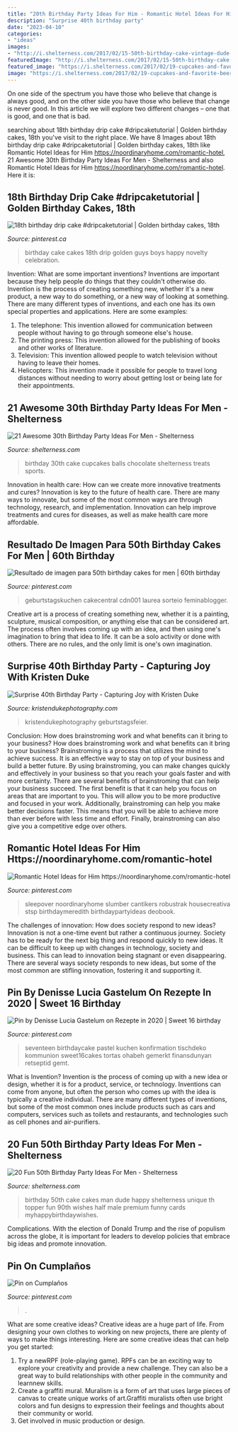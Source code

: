 ```yaml
---
title: "20th Birthday Party Ideas For Him - Romantic Hotel Ideas For Him Https://noordinaryhome.com/romantic-hotel"
description: "Surprise 40th birthday party"
date: "2023-04-10"
categories:
- "ideas"
images:
- "http://i.shelterness.com/2017/02/15-50th-birthday-cake-vintage-dude-for-a-man.jpg"
featuredImage: "http://i.shelterness.com/2017/02/15-50th-birthday-cake-vintage-dude-for-a-man.jpg"
featured_image: "https://i.shelterness.com/2017/02/19-cupcakes-and-favorite-beer-instead-of-a-birthday-cake.jpg"
image: "https://i.shelterness.com/2017/02/19-cupcakes-and-favorite-beer-instead-of-a-birthday-cake.jpg"
---
```



On one side of the spectrum you have those who believe that change is always good, and on the other side you have those who believe that change is never good. In this article we will explore two different changes – one that is good, and one that is bad.

	

		
searching about 18th birthday drip cake #dripcaketutorial | Golden birthday cakes, 18th you've visit to the right place. We have 8 Images about 18th birthday drip cake #dripcaketutorial | Golden birthday cakes, 18th like Romantic Hotel Ideas for Him https://noordinaryhome.com/romantic-hotel, 21 Awesome 30th Birthday Party Ideas For Men - Shelterness and also Romantic Hotel Ideas for Him https://noordinaryhome.com/romantic-hotel. Here it is:
		
    
## 18th Birthday Drip Cake #dripcaketutorial | Golden Birthday Cakes, 18th

<img loading=lazy src="https://i.pinimg.com/736x/89/c7/91/89c791c752be2e6d101b9e3b4af46906.jpg" onerror="this.onerror=null;this.src='https://tse4.mm.bing.net/th?id=OIP.CipUuMe6PaT4VTszkCNjywHaJ3&amp;pid=15.1';" alt="18th birthday drip cake #dripcaketutorial | Golden birthday cakes, 18th">

_Source: pinterest.ca_

>birthday cake cakes 18th drip golden guys boys happy novelty celebration. 

	

Invention: What are some important inventions?
Inventions are important because they help people do things that they couldn't otherwise do. Invention is the process of creating something new, whether it's a new product, a new way to do something, or a new way of looking at something. There are many different types of inventions, and each one has its own special properties and applications. Here are some examples: 
1. The telephone: This invention allowed for communication between people without having to go through someone else's house.
2. The printing press: This invention allowed for the publishing of books and other works of literature.
3. Television: This invention allowed people to watch television without having to leave their homes.
4. Helicopters: This invention made it possible for people to travel long distances without needing to worry about getting lost or being late for their appointments.

    
## 21 Awesome 30th Birthday Party Ideas For Men - Shelterness

<img loading=lazy src="https://i.shelterness.com/2017/02/19-cupcakes-and-favorite-beer-instead-of-a-birthday-cake.jpg" onerror="this.onerror=null;this.src='https://tse4.mm.bing.net/th?id=OIP.J8x-agjspB3_SHws4XPtYwHaKf&amp;pid=15.1';" alt="21 Awesome 30th Birthday Party Ideas For Men - Shelterness">

_Source: shelterness.com_

>birthday 30th cake cupcakes balls chocolate shelterness treats sports. 

	

Innovation in health care: How can we create more innovative treatments and cures?
Innovation is key to the future of health care. There are many ways to innovate, but some of the most common ways are through technology, research, and implementation. Innovation can help improve treatments and cures for diseases, as well as make health care more affordable.

    
## Resultado De Imagen Para 50th Birthday Cakes For Men | 60th Birthday

<img loading=lazy src="https://i.pinimg.com/736x/30/08/f5/3008f52cc352ff2cb7567b9390e5b8df.jpg" onerror="this.onerror=null;this.src='https://tse2.mm.bing.net/th?id=OIP.oEab5h504ypcd1H3sFxCZAHaJ3&amp;pid=15.1';" alt="Resultado de imagen para 50th birthday cakes for men | 60th birthday">

_Source: pinterest.com_

>geburtstagskuchen cakecentral cdn001 laurea sorteio feminablogger. 

	

Creative art is a process of creating something new, whether it is a painting, sculpture, musical composition, or anything else that can be considered art. The process often involves coming up with an idea, and then using one's imagination to bring that idea to life. It can be a solo activity or done with others. There are no rules, and the only limit is one's own imagination.

    
## Surprise 40th Birthday Party - Capturing Joy With Kristen Duke

<img loading=lazy src="https://www.kristendukephotography.com/wp-content/uploads/2014/11/40th-suprise-party-with-pies.jpg" onerror="this.onerror=null;this.src='https://tse4.mm.bing.net/th?id=OIP.SNfTEudpIR-wD5rNgoKdhQHaLH&amp;pid=15.1';" alt="Surprise 40th Birthday Party - Capturing Joy with Kristen Duke">

_Source: kristendukephotography.com_

>kristendukephotography geburtstagsfeier. 

	

Conclusion: How does brainstroming work and what benefits can it bring to your business?
How does brainstroming work and what benefits can it bring to your business? Brainstroming is a process that utilizes the mind to achieve success. It is an effective way to stay on top of your business and build a better future. By using brainstroming, you can make changes quickly and effectively in your business so that you reach your goals faster and with more certainty. There are several benefits of brainstroming that can help your business succeed. The first benefit is that it can help you focus on areas that are important to you. This will allow you to be more productive and focused in your work. Additionally, brainstroming can help you make better decisions faster. This means that you will be able to achieve more than ever before with less time and effort. Finally, brainstroming can also give you a competitive edge over others.

    
## Romantic Hotel Ideas For Him Https://noordinaryhome.com/romantic-hotel

<img loading=lazy src="https://i.pinimg.com/736x/92/24/d6/9224d613a764d01f606a4c3407afbfe5.jpg" onerror="this.onerror=null;this.src='https://tse4.mm.bing.net/th?id=OIP.0JOgcq0Ix1fxCzTQoWfxkAHaJ3&amp;pid=15.1';" alt="Romantic Hotel Ideas for Him https://noordinaryhome.com/romantic-hotel">

_Source: pinterest.com_

>sleepover noordinaryhome slumber cantikers robustrak housecreativa stsp birthdaymeredith birthdaypartyideas deobook. 

	

The challenges of innovation: How does society respond to new ideas?
Innovation is not a one-time event but rather a continuous journey. Society has to be ready for the next big thing and respond quickly to new ideas. It can be difficult to keep up with changes in technology, society and business. This can lead to innovation being stagnant or even disappearing. There are several ways society responds to new ideas, but some of the most common are stifling innovation, fostering it and supporting it.

    
## Pin By Denisse Lucia Gastelum On Rezepte In 2020 | Sweet 16 Birthday

<img loading=lazy src="https://i.pinimg.com/736x/46/0d/8b/460d8b51644cd8ea64c1e287dc26d2aa.jpg" onerror="this.onerror=null;this.src='https://tse4.mm.bing.net/th?id=OIP.5YPuXZmqlx5s-iv5csu_EwHaLH&amp;pid=15.1';" alt="Pin by Denisse Lucia Gastelum on Rezepte in 2020 | Sweet 16 birthday">

_Source: pinterest.com_

>seventeen birthdaycake pastel kuchen konfirmation tischdeko kommunion sweet16cakes tortas ohabeh gemerkt finansdunyan retseptid gemt. 

	

What is Invention?
Invention is the process of coming up with a new idea or design, whether it is for a product, service, or technology. Inventions can come from anyone, but often the person who comes up with the idea is typically a creative individual. There are many different types of inventions, but some of the most common ones include products such as cars and computers, services such as toilets and restaurants, and technologies such as cell phones and air-purifiers.

    
## 20 Fun 50th Birthday Party Ideas For Men - Shelterness

<img loading=lazy src="http://i.shelterness.com/2017/02/15-50th-birthday-cake-vintage-dude-for-a-man.jpg" onerror="this.onerror=null;this.src='https://tse2.mm.bing.net/th?id=OIP.vYP4U5uZzJqbsIBEFSXSXAHaJ4&amp;pid=15.1';" alt="20 Fun 50th Birthday Party Ideas For Men - Shelterness">

_Source: shelterness.com_

>birthday 50th cake cakes man dude happy shelterness unique th topper fun 90th wishes half male premium funny cards myhappybirthdaywishes. 

	

Complications. With the election of Donald Trump and the rise of populism across the globe, it is important for leaders to develop policies that embrace big ideas and promote innovation.

    
## Pin On Cumplaños

<img loading=lazy src="https://i.pinimg.com/736x/b7/b8/94/b7b894bcd15d7d427badb21d5c4dcfb7.jpg" onerror="this.onerror=null;this.src='https://tse2.mm.bing.net/th?id=OIP.LhghRsyM1BZW0okaw6WdzQHaJ3&amp;pid=15.1';" alt="Pin on Cumplaños">

_Source: pinterest.com_

>. 

	

What are some creative ideas?
Creative ideas are a huge part of life. From designing your own clothes to working on new projects, there are plenty of ways to make things interesting. Here are some creative ideas that can help you get started: 
1. Try a newRPF (role-playing game). RPFs can be an exciting way to explore your creativity and provide a new challenge. They can also be a great way to build relationships with other people in the community and learnnew skills. 
2. Create a graffiti mural. Muralism is a form of art that uses large pieces of canvas to create unique works of art.Graffiti muralists often use bright colors and fun designs to expression their feelings and thoughts about their community or world. 
3. Get involved in music production or design.

